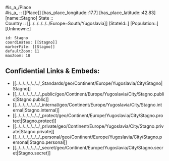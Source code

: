 ﻿---
location: [42.83,17.7] 
mapzoom: [7,12] 
mapmarker: city 
type: City
tags:
- geo/City


SpocWebEntityId: 34508
isDeleted: false
confidential: public

---
#is_a_/Place  
#is_a_ :: [[Place]] 
[has_place_longitude::17.7] 
[has_place_latitude::42.83] 
[name::Stagno] 
State ::  
Country :: [[../../../../../Europe~South/Yugoslavia]] 
[StateId::] 
[Population::] 
[Unknown::] 


```leaflet
id: Stagno
coordinates: [[Stagno]] 
markerFile: [[Stagno]] 
defaultZoom: 11 
maxZoom: 18
```


## Confidential Links & Embeds: 
- [[../../../../../../_Standards/geo/Continent/Europe/Yugoslavia/City/Stagno|Stagno]] 
- [[../../../../../../_public/geo/Continent/Europe/Yugoslavia/City/Stagno.public|Stagno.public]] 
- [[../../../../../../_internal/geo/Continent/Europe/Yugoslavia/City/Stagno.internal|Stagno.internal]] 
- [[../../../../../../_protect/geo/Continent/Europe/Yugoslavia/City/Stagno.protect|Stagno.protect]] 
- [[../../../../../../_private/geo/Continent/Europe/Yugoslavia/City/Stagno.private|Stagno.private]] 
- [[../../../../../../_personal/geo/Continent/Europe/Yugoslavia/City/Stagno.personal|Stagno.personal]] 
- [[../../../../../../_secret/geo/Continent/Europe/Yugoslavia/City/Stagno.secret|Stagno.secret]] 
